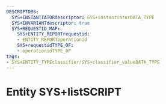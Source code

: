 ```yaml
---
DESCRIPTORS:
  SYS+INSTANTIATORdescriptor: SYS+instantiatorDATA_TYPE
  SYS+INVARIANTdescriptor: true
  SYS+REQUESTID_MAP:
    SYS+ENTITY_REPORTrequestid:
    - ENTITY_REPORToperationid
    SYS+requestidTYPE_OF:
    - operationidTYPE_OF
tags:
- SYS+ENTITY_TYPEclassifier/SYS+classifier_valueDATA_TYPE
---
```

# Entity SYS+listSCRIPT

